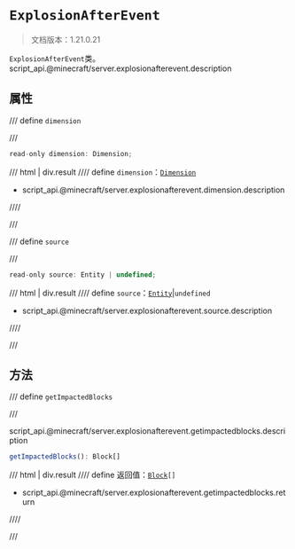 # `ExplosionAfterEvent`

> 文档版本：1.21.0.21

`ExplosionAfterEvent`类。script_api.@minecraft/server.explosionafterevent.description

## 属性

/// define
`dimension`


///

```js
read-only dimension: Dimension;
```

/// html | div.result
//// define
`dimension`：[`Dimension`](./dimension.md)

- script_api.@minecraft/server.explosionafterevent.dimension.description


////

///


/// define
`source`


///

```js
read-only source: Entity | undefined;
```

/// html | div.result
//// define
`source`：[`Entity`](./entity.md)|`undefined`

- script_api.@minecraft/server.explosionafterevent.source.description


////

///


## 方法

/// define
`getImpactedBlocks`


///

script_api.@minecraft/server.explosionafterevent.getimpactedblocks.description

```js
getImpactedBlocks(): Block[]
```

/// html | div.result
//// define
返回值：<code><a href="../block/">Block</a>[]</code>

- script_api.@minecraft/server.explosionafterevent.getimpactedblocks.return


////

///

